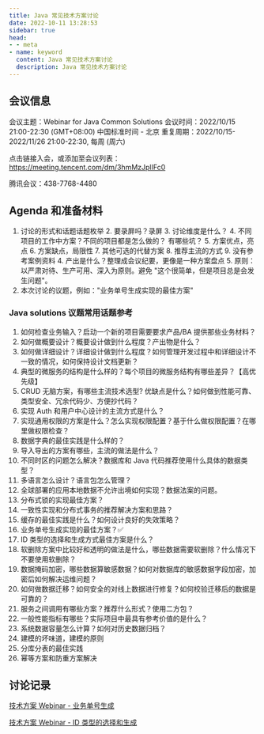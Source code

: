 ```yaml
---
title: Java 常见技术方案讨论
date: 2022-10-11 13:28:53
sidebar: true
head:
- - meta
- name: keyword
  content: Java 常见技术方案讨论
  description: Java 常见技术方案讨论
---
```


## 会议信息

会议主题：Webinar for Java Common Solutions
会议时间：2022/10/15 21:00-22:30 (GMT+08:00) 中国标准时间 - 北京
重复周期：2022/10/15-2022/11/26 21:00-22:30, 每周 (周六)

点击链接入会，或添加至会议列表：
https://meeting.tencent.com/dm/3hmMzJplIFc0

腾讯会议：438-7768-4480

## Agenda 和准备材料

1. 讨论的形式和话题话题枚举
    2. 要录屏吗？录屏
    3. 讨论维度是什么？
        4. 不同项目的工作中方案？不同的项目都是怎么做的？ 有哪些坑？
        5. 方案优点，亮点
        6. 方案缺点，局限性
        7. 其他可选的代替方案
        8. 推荐主流的方式
        9. 没有参考案例资料
    4. 产出是什么？整理成会议纪要，更像是一种方案盘点
    5. 原则：以严肃对待、生产可用、深入为原则。避免 "这个很简单，但是项目总是会发生问题"。
2. 本次讨论的议题，例如："业务单号生成实现的最佳方案"

### Java solutions 议题常用话题参考

1. 如何检查业务输入？启动一个新的项目需要要求产品/BA 提供那些业务材料？
2. 如何做概要设计？概要设计做到什么程度？产出物是什么？
3. 如何做详细设计？详细设计做到什么程度？如何管理开发过程中和详细设计不一致的情况，如何保持设计文档更新？
4. 典型的微服务的结构是什么样的？每个项目的微服务结构有哪些差异？【高优先级】
5. CRUD 无脑方案，有哪些主流技术选型? 优缺点是什么？如何做到性能可靠、类型安全、冗余代码少、方便抄代码？
6. 实现 Auth 和用户中心设计的主流方式是什么？
7. 实现通用权限的方案是什么？怎么实现权限配置？基于什么做权限配置？在哪里做权限检查？
8. 数据字典的最佳实践是什么样的？
9. 导入导出的方案有哪些，主流的做法是什么？
10. 不同时区的问题怎么解决？数据库和 Java 代码推荐使用什么具体的数据类型？
11. 多语言怎么设计？语言包怎么管理？
12. 全球部署的应用本地数据不允许出境如何实现？数据法案的问题。
13. 分布式锁的实现最佳方案？
14. 一致性实现和分布式事务的推荐解决方案和思路？
15. 缓存的最佳实践是什么？如何设计良好的失效策略？
16. 业务单号生成实现的最佳方案？✅
17. ID 类型的选择和生成方式最佳方案是什么？
17. 软删除方案中比较好和透明的做法是什么，哪些数据需要软删除？什么情况下不要使用软删除？
18. 数据掩码加密，哪些数据算敏感数据？如何对数据库的敏感数据字段加密，加密后如何解决运维问题？
19. 如何做数据迁移？如何安全的对线上数据进行修复？如何校验迁移后的数据是可靠的？
20. 服务之间调用有哪些方案？推荐什么形式？使用二方包？
21. 一般性能指标有哪些？实际项目中最具有参考价值的是什么？
22. 系统数据容量怎么计算？如何对历史数据归档？
23. 建模的坏味道，建模的原则
24. 分库分表的最佳实践
25. 幂等方案和防重方案解决

## 讨论记录

[技术方案 Webinar - 业务单号生成](./java-solution-webinar-1.html)

[技术方案 Webinar - ID 类型的选择和生成](./java-solution-webinar-2.html)
